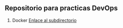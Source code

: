 ## Repositorio para practicas DevOps

1. Docker [Enlace al subdirectorio](https://github.com/jacs4210/devops-sre-practices/tree/main/practices/docker)